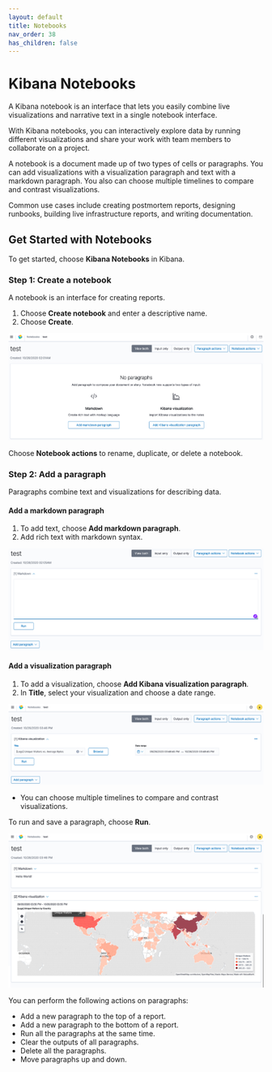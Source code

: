 ```yaml
---
layout: default
title: Notebooks
nav_order: 38
has_children: false
---
```


# Kibana Notebooks

A Kibana notebook is an interface that lets you easily combine live visualizations and narrative text in a single notebook interface.

With Kibana notebooks, you can interactively explore data by running different visualizations and share your work with team members to collaborate on a project.

A notebook is a document made up of two types of cells or paragraphs. You can add visualizations with a visualization paragraph and text with a markdown paragraph. You also can choose multiple timelines to compare and contrast visualizations.

Common use cases include creating postmortem reports, designing runbooks, building live infrastructure reports, and writing documentation.

## Get Started with Notebooks

To get started, choose **Kibana Notebooks** in Kibana.

### Step 1: Create a notebook

A notebook is an interface for creating reports.

1. Choose **Create notebook** and enter a descriptive name.
1. Choose **Create**.

![Notebook UI](../images/notebook.png)

Choose **Notebook actions** to rename, duplicate, or delete a notebook.

### Step 2: Add a paragraph

Paragraphs combine text and visualizations for describing data.

#### Add a markdown paragraph

1. To add text, choose **Add markdown paragraph**.
1. Add rich text with markdown syntax.

![Markdown paragraph](../images/markdown-notebook.png)

#### Add a visualization paragraph

1. To add a visualization, choose **Add Kibana visualization paragraph**.
1. In **Title**, select your visualization and choose a date range.

![Markdown paragraph](../images/visualization-notebook.png)

- You can choose multiple timelines to compare and contrast visualizations.

To run and save a paragraph, choose **Run**.

![Output](../images/output-notebook.png)

You can perform the following actions on paragraphs:

- Add a new paragraph to the top of a report.
- Add a new paragraph to the bottom of a report.
- Run all the paragraphs at the same time.
- Clear the outputs of all paragraphs.
- Delete all the paragraphs.
- Move paragraphs up and down.
